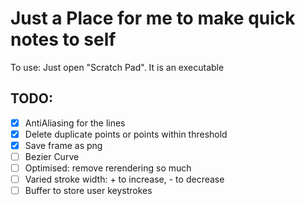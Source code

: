 # Just a Place for me to make quick notes to self

To use: Just open "Scratch Pad". It is an executable

## TODO:
- [X] AntiAliasing for the lines
- [X] Delete duplicate points or points within threshold
- [X] Save frame as png
- [ ] Bezier Curve
- [ ] Optimised: remove rerendering so much
- [ ] Varied stroke width: + to increase, - to decrease
- [ ] Buffer to store user keystrokes
